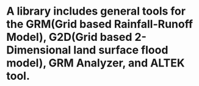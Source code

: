 # A library includes general tools for the GRM(Grid based Rainfall-Runoff Model), G2D(Grid based 2-Dimensional land surface flood model), GRM Analyzer, and ALTEK tool.
